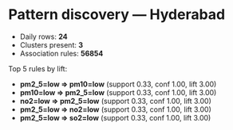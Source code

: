 # Pattern discovery — Hyderabad

- Daily rows: **24**
- Clusters present: **3**
- Association rules: **56854**

Top 5 rules by lift:

- **pm2_5=low ⇒ pm10=low** (support 0.33, conf 1.00, lift 3.00)
- **pm10=low ⇒ pm2_5=low** (support 0.33, conf 1.00, lift 3.00)
- **no2=low ⇒ pm2_5=low** (support 0.33, conf 1.00, lift 3.00)
- **pm2_5=low ⇒ no2=low** (support 0.33, conf 1.00, lift 3.00)
- **pm2_5=low ⇒ so2=low** (support 0.33, conf 1.00, lift 3.00)
